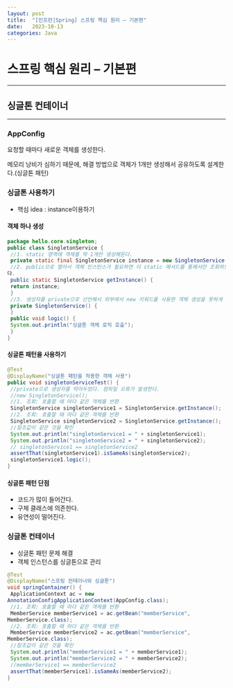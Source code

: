 ```yaml
---
layout: post
title:  "[인프런|Spring] 스프링 핵심 원리 – 기본편"
date:   2023-10-13
categories: Java
---
```


# 스프링 핵심 원리 – 기본편

--- 



## 싱글톤 컨테이너

---

### AppConfig

요청할 때마다 새로운 객체를 생성한다.

메모리 낭비가 심하기 때문에, 해결 방법으로 객체가 1개만 생성해서 공유하도록 설계한다.(싱글톤 패턴)

### 싱글톤 사용하기

- 핵심 idea : instance이용하기

#### 객체 하나 생성

```java
package hello.core.singleton;
public class SingletonService {
 //1. static 영역에 객체를 딱 1개만 생성해둔다.
 private static final SingletonService instance = new SingletonService();
 //2. public으로 열어서 객체 인스턴스가 필요하면 이 static 메서드를 통해서만 조회하도록 허용한
다.
 public static SingletonService getInstance() {
 return instance;
 }
 //3. 생성자를 private으로 선언해서 외부에서 new 키워드를 사용한 객체 생성을 못하게 막는다.
 private SingletonService() {
 }
 public void logic() {
 System.out.println("싱글톤 객체 로직 호출");
 }
}
```

#### 싱글톤 패턴을 사용하기


```java
@Test
@DisplayName("싱글톤 패턴을 적용한 객체 사용")
public void singletonServiceTest() {
 //private으로 생성자를 막아두었다. 컴파일 오류가 발생한다.
 //new SingletonService();
 //1. 조회: 호출할 때 마다 같은 객체를 반환
 SingletonService singletonService1 = SingletonService.getInstance();
 //2. 조회: 호출할 때 마다 같은 객체를 반환
 SingletonService singletonService2 = SingletonService.getInstance();
 //참조값이 같은 것을 확인
 System.out.println("singletonService1 = " + singletonService1);
 System.out.println("singletonService2 = " + singletonService2);
 // singletonService1 == singletonService2
 assertThat(singletonService1).isSameAs(singletonService2);
 singletonService1.logic();
}
```


#### 싱글톤 패턴 단점

- 코드가 많이 들어간다.
- 구체 클래스에 의존한다.
- 유연성이 떨어진다.


### 싱글톤 컨테이너

- 싱글톤 패턴 문제 해결
- 객체 인스턴스를 싱글톤으로 관리

```java
@Test
@DisplayName("스프링 컨테이너와 싱글톤")
void springContainer() {
 ApplicationContext ac = new
AnnotationConfigApplicationContext(AppConfig.class);
 //1. 조회: 호출할 때 마다 같은 객체를 반환
 MemberService memberService1 = ac.getBean("memberService", 
MemberService.class);
 //2. 조회: 호출할 때 마다 같은 객체를 반환
 MemberService memberService2 = ac.getBean("memberService", 
MemberService.class);
 //참조값이 같은 것을 확인
 System.out.println("memberService1 = " + memberService1);
 System.out.println("memberService2 = " + memberService2);
 //memberService1 == memberService2
 assertThat(memberService1).isSameAs(memberService2);
}

```





